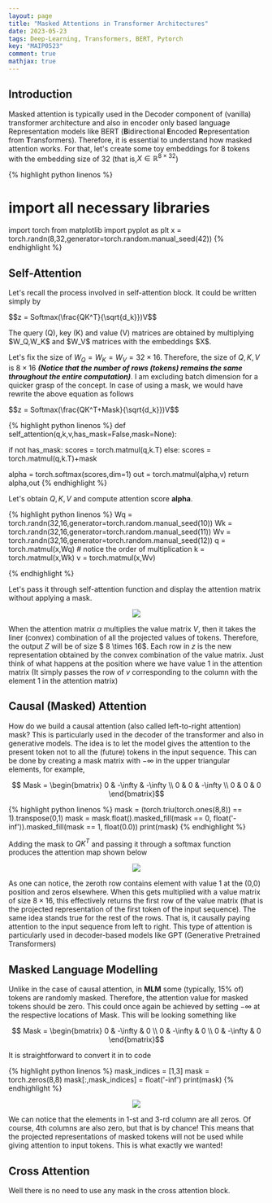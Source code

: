 ```yaml
---
layout: page
title: "Masked Attentions in Transformer Architectures"
date: 2023-05-23
tags: Deep-Learning, Transformers, BERT, Pytorch
key: "MAIP0523"
comment: true
mathjax: true
---  
```


## Introduction

  Masked attention is typically used in the Decoder component of (vanilla) transformer architecture and also
  in encoder only based language Representation models like BERT (**B**idirectional **E**ncoded **R**epresentation from **T**ransformers). Therefore, it is essential to understand how
  masked attention works. For that, let's create some toy embeddings for 8 tokens with the embedding
  size of 32 (that is,$X \in \mathbb{R}^{8 \times 32}$)
  
{% highlight python linenos %}
# import all necessary libraries
import torch
from matplotlib import pyplot as plt
x = torch.randn(8,32,generator=torch.random.manual_seed(42))
{% endhighlight %}

## Self-Attention

 Let's recall the process involved in self-attention block. It could be written simply by
 <p> $$z = Softmax(\frac{QK^T}{\sqrt{d_k}})V$$ </p>
 The query (Q), key (K) and value (V) matrices are obtained by multiplying $W_Q,W_K$
 and $W_V$ matrices with the embeddings $X$.
 
Let's fix the size of $W_Q= W_K=W_V = 32 \times 16$. Therefore, 
the size of $Q,K,V$ is $8 \times 16$ ***(Notice that the number of rows (tokens) remains the same throughout the entire computation)***. I am 
excluding batch dimension for a quicker grasp of the concept. In case of using a mask, we would have rewrite the above equation 
as follows
<p> $$z = Softmax(\frac{QK^T+Mask}{\sqrt{d_k}})V$$ </p>

{% highlight python linenos %}
def self_attention(q,k,v,has_mask=False,mask=None):

  if not has_mask:
    scores = torch.matmul(q,k.T)
  else:
    scores = torch.matmul(q,k.T)+mask

  
  alpha = torch.softmax(scores,dim=1)
  out = torch.matmul(alpha,v)
  return alpha,out
{% endhighlight %}



Let's obtain $Q,K,V$ and compute attention score **alpha**. 

{% highlight python linenos %}
Wq = torch.randn(32,16,generator=torch.random.manual_seed(10))
Wk = torch.randn(32,16,generator=torch.random.manual_seed(11))
Wv = torch.randn(32,16,generator=torch.random.manual_seed(12))
q = torch.matmul(x,Wq) # notice the order of multiplication
k = torch.matmul(x,Wk)
v = torch.matmul(x,Wv)

{% endhighlight %}

Let's pass it through self-attention function and display the attention matrix without applying a mask.


<p align="center">
  <img align="center" src="https://drive.google.com/uc?export=view&id=1_NT3VJu8ElX0FtWNIMUSv_5ZFKIf9v5s ">
</p>

When the attention matrix $\alpha$ multiplies the value matrix $V$, then it takes the liner (convex) combination
of all the projected values of tokens. Therefore, the output $Z$ will be of size $ 8 \times 16$. Each row 
in $z$ is the new representation obtained by the convex combination of the value matrix. Just think of what happens at the
position where we have value $1$ in the attention matrix (It simply passes the row of $v$ corresponding to the column 
with the element $1$ in the attention matrix)  

## Causal (Masked) Attention

 How do we build a causal attention (also called left-to-right attention) mask? This is particularly 
 used in the decoder of the transformer and also in generative models. The idea is to let the model gives the attention
 to the present token not to all the (future) tokens in the input sequence. This can be done by creating a mask matrix with $-\infty$ 
 in the upper triangular elements, for example,
 
 <p align="center">
	$$ Mask = \begin{bmatrix} 0 & -\infty & -\infty \\ 0 & 0 & -\infty \\ 0 & 0 & 0 \end{bmatrix}$$
</p>
{% highlight python linenos %}
mask = (torch.triu(torch.ones(8,8)) == 1).transpose(0,1)
mask = mask.float().masked_fill(mask == 0, float('-inf')).masked_fill(mask == 1, float(0.0))
print(mask)
{% endhighlight %}

Adding the mask to $QK^T$ and passing it through a softmax function produces the attention map
shown below

<p align="center">
  <img align="center" src="https://drive.google.com/uc?export=view&id=17KBLeqBjj8YI3QAMpBmZeZF3CdKlrpkU ">
</p>

As one can notice, the zeroth row contains element with value $1$ at the (0,0) position and zeros elsewhere. When this gets multiplied with 
a value matrix of size $8 \times 16$, this effectively returns the first row of the value matrix (that is the projected representation
of the first token of the input sequence). The same idea stands true for the rest of the rows. That is, it causally
paying attention to the input sequence from left to right. This type of attention is particularly used
in decoder-based models like GPT (Generative Pretrained Transformers)

## Masked Language Modelling

 Unlike in the case of causal attention, in **MLM** some (typically, 15% of) tokens are randomly masked.
 Therefore, the attention value for masked tokens should be zero. This could once again be achieved by
 setting $-\infty$ at the respective locations of Mask. This will be looking something like
 <p align="center">
	$$ Mask = \begin{bmatrix} 0 & -\infty & 0 \\ 0 & -\infty & 0  \\ 0 & -\infty & 0 \end{bmatrix}$$
</p>
It is straightforward to convert it in to code

{% highlight python linenos %}
mask_indices = [1,3]
mask = torch.zeros(8,8)
mask[:,mask_indices] = float('-inf')
print(mask)
{% endhighlight %}

<p align="center">
  <img align="center" src="https://drive.google.com/uc?export=view&id=1q4tNjZiGa3s06xe4f_dtH69Q3XZw-hDz ">
</p>

We can notice that the elements in $1$-st and $3$-rd column are all zeros. Of course, 4th columns are also zero, but that is by chance! This means that the projected representations
of masked tokens will not be used while giving attention to input tokens. This is what exactly we wanted!

## Cross Attention

Well there is no need to use any mask in the cross attention block.
